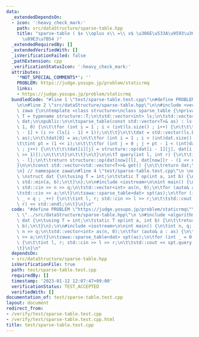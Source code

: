 ```yaml
---
data:
  _extendedDependsOn:
  - icon: ':heavy_check_mark:'
    path: src/dataStructure/sparse-table.hpp
    title: "sparse-table ( $x \\oplus x\\ =\\ x$ \u306E\u533A\u9593\u30AF\u30A8\u30EA\
      \u89E3\u7B54 )"
  _extendedRequiredBy: []
  _extendedVerifiedWith: []
  _isVerificationFailed: false
  _pathExtension: cpp
  _verificationStatusIcon: ':heavy_check_mark:'
  attributes:
    '*NOT_SPECIAL_COMMENTS*': ''
    PROBLEM: https://judge.yosupo.jp/problem/staticrmq
    links:
    - https://judge.yosupo.jp/problem/staticrmq
  bundledCode: "#line 1 \"test/sparse-table.test.cpp\"\n#define PROBLEM \"https://judge.yosupo.jp/problem/staticrmq\"\
    \n\n#line 2 \"src/dataStructure/sparse-table.hpp\"\n\n#include <vector>\n\nnamespace\
    \ zawa {\n\ntemplate <class structure>\nclass sparse_table {\nprivate:\n\tusing\
    \ T = typename structure::T;\n\tstd::vector<int> ls;\n\tstd::vector<std::vector<T>>\
    \ dat;\n\npublic:\n\n\tsparse_table(const std::vector<T>& as) : ls(as.size() +\
    \ 1, 0) {\n\t\tfor (int i = 1 ; i < (int)ls.size() ; i++) {\n\t\t\tls[i] = ls[i\
    \ - 1] + (i >> (ls[i - 1] + 1));\n\t\t}\n\t\tdat = std::vector(ls.back() + 1,\
    \ as);\n\t\tdat[0] = as;\n\t\tfor (int i = 1 ; i < (int)dat.size() ; i++) {\n\t\
    \t\tint pt = (1 << i);\n\t\t\tfor (int j = 0 ; j + pt - 1 < (int)dat[i].size()\
    \ ; j++) {\n\t\t\t\tdat[i][j] = structure::op(dat[i - 1][j], dat[i - 1][j + (pt\
    \ >> 1)]);\n\t\t\t}\n\t\t}\n\t}\n\n\tT query(int l, int r) {\n\t\tint now = ls[r\
    \ - l];\n\t\treturn structure::op(dat[now][l], dat[now][r - (1 << now)]);\n\t\
    }\n\n\tconst std::vector<std::vector<T>>& get() {\n\t\treturn dat;\n\t}\n\n};\n\
    \n} // namespace zawa\n#line 4 \"test/sparse-table.test.cpp\"\n \n#include <algorithm>\n\
    \ \nstruct dat {\n\tusing T = int;\n\tstatic T op(int a, int b) {\n\t\treturn\
    \ std::min(a, b);\n\t}\n};\n\n#include <iostream>\n\nint main() {\n\tint n, q;\
    \ std::cin >> n >> q;\n\tstd::vector<int> as(n, 0);\n\tfor (auto& a : as) {\n\t\
    \tstd::cin >> a;\n\t}\n\tzawa::sparse_table<dat> spt(as);\n\tfor (int _ = 0 ;\
    \ _ < q ; _++) {\n\t\tint l, r; std::cin >> l >> r;\n\t\tstd::cout << spt.query(l,\
    \ r) << std::endl;\n\t}\n}\n"
  code: "#define PROBLEM \"https://judge.yosupo.jp/problem/staticrmq\"\n\n#include\
    \ \"../src/dataStructure/sparse-table.hpp\"\n \n#include <algorithm>\n \nstruct\
    \ dat {\n\tusing T = int;\n\tstatic T op(int a, int b) {\n\t\treturn std::min(a,\
    \ b);\n\t}\n};\n\n#include <iostream>\n\nint main() {\n\tint n, q; std::cin >>\
    \ n >> q;\n\tstd::vector<int> as(n, 0);\n\tfor (auto& a : as) {\n\t\tstd::cin\
    \ >> a;\n\t}\n\tzawa::sparse_table<dat> spt(as);\n\tfor (int _ = 0 ; _ < q ; _++)\
    \ {\n\t\tint l, r; std::cin >> l >> r;\n\t\tstd::cout << spt.query(l, r) << std::endl;\n\
    \t}\n}\n"
  dependsOn:
  - src/dataStructure/sparse-table.hpp
  isVerificationFile: true
  path: test/sparse-table.test.cpp
  requiredBy: []
  timestamp: '2023-01-12 12:07:47+09:00'
  verificationStatus: TEST_ACCEPTED
  verifiedWith: []
documentation_of: test/sparse-table.test.cpp
layout: document
redirect_from:
- /verify/test/sparse-table.test.cpp
- /verify/test/sparse-table.test.cpp.html
title: test/sparse-table.test.cpp
---
```


